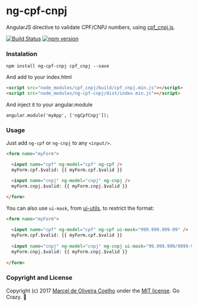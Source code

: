 # ng-cpf-cnpj

AngularJS directive to validate CPF/CNPJ numbers, using [cpf_cnpj.js](https://github.com/fnando/cpf_cnpj.js).

[![Build Status](https://travis-ci.org/flasd/ng-cpf-cnpj.svg?branch=master)](https://travis-ci.org/flasd/ng-cpf-cnpj) 
[![npm version](https://badge.fury.io/js/ng-cpf-cnpj.svg)](https://www.npmjs.com/package/ng-cpf-cnpj) 

### Instalation

```npm install ng-cpf-cnpj cpf_cnpj --save```

And add to your index.html

```html
<script src="node_modules/cpf_cnpj/build/cpf_cnpj.min.js"></script>
<script src="node_modules/ng-cpf-cnpj/dist/index.min.js"></script>
```
And inject it to your angular.module

```angular.module('myApp', ['ngCpfCnpj']); ```

### Usage

Just add ```ng-cpf``` or ```ng-cnpj``` to any ```<input/>```. 

```html
<form name="myForm">

  <input name="cpf" ng-model="cpf" ng-cpf />
  myForm.cpf.$valid: {{ myForm.cpf.$valid }}

  <input name="cnpj" ng-model="cnpj" ng-cnpj />
  myForm.cnpj.$valid: {{ myForm.cnpj.$valid }}

</form>
```

You can also use ```ui-mask```, from [ui-utils](https://github.com/angular-ui/ui-utils), to restrict the format:

```html
<form name="myForm">
 
  <input name="cpf" ng-model="cpf" ng-cpf ui-mask="999.999.999-99" />
  myForm.cpf.$valid: {{ myForm.cpf.$valid }}
 
  <input name="cnpj" ng-model="cnpj" ng-cnpj ui-mask="99.999.999/9999-99" />
  myForm.cnpj.$valid: {{ myForm.cnpj.$valid }}
 
</form>
```

### Copyright and License

Copyright (c) 2017 [Marcel de Oliveira Coelho](https://github.com/flasd) under the [MIT license](https://github.com/flasd/ng-cpf-cnpj/blob/master/LICENSE). Go Crazy. :rocket: